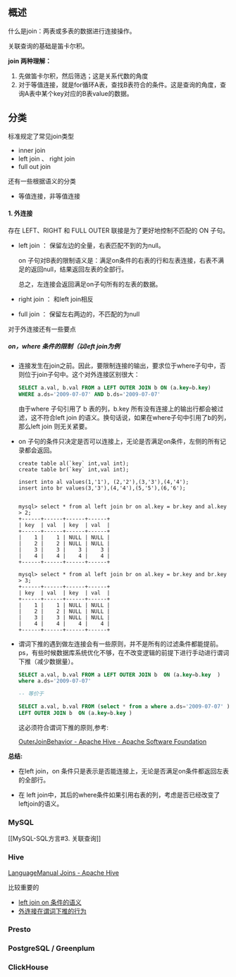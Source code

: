 ## 概述

什么是join：两表或多表的数据进行连接操作。

关联查询的基础是笛卡尔积。

**join 两种理解：**

1. 先做笛卡尔积，然后筛选；这是关系代数的角度
2. 对于等值连接，就是for循环A表，查找B表符合的条件。这是查询的角度，查询A表中某个key对应的B表value的数据。



## 分类

标准规定了常见join类型

- inner join
- left join 、 right join
- full out join

还有一些根据语义的分类

- 等值连接，非等值连接



#### 1. 外连接

存在 LEFT、RIGHT 和 FULL OUTER 联接是为了更好地控制不匹配的 ON 子句。

- left join  ： 保留左边的全量，右表匹配不到的为null。

	on 子句对B表的限制语义是：满足on条件的右表的行和左表连接，右表不满足的返回null，结果返回左表的全部行。

	总之，左连接会返回满足on子句所有的左表的数据。

- right join ： 和left join相反

- full join  ： 保留左右两边的，不匹配的为null



对于外连接还有一些要点

##### on，where 条件的限制（以left join为例

- 连接发生在join之前。因此，要限制连接的输出，要求位于where子句中，否则位于join子句中。这个对外连接区别很大：

	```sql
	SELECT a.val, b.val FROM a LEFT OUTER JOIN b ON (a.key=b.key)
	WHERE a.ds='2009-07-07' AND b.ds='2009-07-07'
	```

	由于where 子句引用了 b 表的列，b.key 所有没有连接上的输出行都会被过滤，这不符合left join 的语义。换句话说，如果在where子句中引用了b的列，那么left join 则无关紧要。

	

- on 子句的条件只决定是否可以连接上，无论是否满足on条件，左侧的所有记录都会返回。

	```
	create table al(`key` int,val int);
	create table br(`key` int,val int);
	
	insert into al values(1,'1'), (2,'2'),(3,'3'),(4,'4');
	insert into br values(3,'3'),(4,'4'),(5,'5'),(6,'6');
	
	
	mysql> select * from al left join br on al.key = br.key and al.key > 2;
	+------+------+------+------+
	| key  | val  | key  | val  |
	+------+------+------+------+
	|    1 |    1 | NULL | NULL |
	|    2 |    2 | NULL | NULL |
	|    3 |    3 |    3 |    3 |
	|    4 |    4 |    4 |    4 |
	+------+------+------+------+
	
	mysql> select * from al left join br on al.key = br.key and br.key > 3;
	+------+------+------+------+
	| key  | val  | key  | val  |
	+------+------+------+------+
	|    1 |    1 | NULL | NULL |
	|    2 |    2 | NULL | NULL |
	|    3 |    3 | NULL | NULL |
	|    4 |    4 |    4 |    4 |
	+------+------+------+------+
	```

- 谓词下推的遇到做左连接会有一些原则，并不是所有的过滤条件都能提前。ps，有些时候数据库系统优化不够，在不改变逻辑的前提下进行手动进行谓词下推（减少数据量）。

	```sql
	SELECT a.val, b.val FROM a LEFT OUTER JOIN b  ON (a.key=b.key  )
	where a.ds='2009-07-07'
	
	-- 等价于
	
	SELECT a.val, b.val FROM (select * from a where a.ds='2009-07-07' ) a 
	LEFT OUTER JOIN b  ON (a.key=b.key )
	
	```

	这必须符合谓词下推的原则,参考:

	[OuterJoinBehavior - Apache Hive - Apache Software Foundation](https://cwiki.apache.org/confluence/display/Hive/OuterJoinBehavior)

**总结:**

- 在left join，on 条件只是表示是否能连接上，无论是否满足on条件都返回左表的全部行。

- 在 left join中，其后的where条件如果引用右表的列，考虑是否已经改变了leftjoin的语义。



### MySQL

[[MySQL-SQL方言#3. 关联查询]]



### Hive

[LanguageManual Joins - Apache Hive](https://cwiki.apache.org/confluence/display/Hive/LanguageManual+Joins#LanguageManualJoins-PredicatePushdowninOuterJoins)

比较重要的

- [left join on 条件的语义](https://cwiki.apache.org/confluence/display/Hive/LanguageManual+Joins#LanguageManualJoins-PredicatePushdowninOuterJoins:~:text=Joins%20occur%20BEFORE%20WHERE%20CLAUSES.%20So%2C%20if%20you%20want%20to%20restrict%20the%20OUTPUT%20of%20a%20join%2C%20a%20requirement%20should%20be%20in%20the%20WHERE%20clause%2C%20otherwise%20it%20should%20be%20in%20the%20JOIN%20clause.%20A%20big%20point%20of%20confusion%20for%20this%20issue%20is%20partitioned%20tables%3A)
- [外连接在谓词下推的行为](https://cwiki.apache.org/confluence/display/Hive/OuterJoinBehavior)

### Presto



### PostgreSQL / Greenplum



### ClickHouse